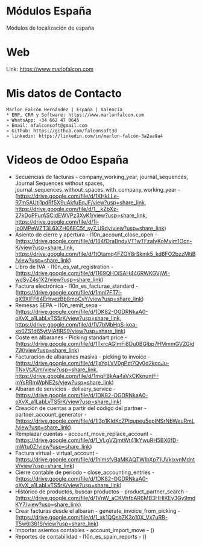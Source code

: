 # Módulos España
Módulos de localización de españa

# Web
Link: https://www.marlofalcon.com

# Mis datos de Contacto
```
Marlon Falcón Hernández | España | Valencia
* ERP, CRM y Software: https://www.marlonfalcon.com
» WhatsApp: +34 662 47 0645
» Email: mfalconsoft@gmail.com
» Github: https://github.com/falconsoft3d
» linkedin: https://linkedin.com/in/marlon-falcón-3a2aa9a4
```

# Videos de Odoo España
* Secuencias de facturas -  company_working_year, journal_sequences, Journal Sequences without spaces, journal_sequences_without_spaces_with_company_working_year - (https://drive.google.com/file/d/1XHkLLe-R7m5AUtj1pdRf5X9uAkfuEqJF/view?usp=share_link, https://drive.google.com/file/d/1__kZbXz-27kDoPFurASCidEWVPz3XyK1/view?usp=share_link,  https://drive.google.com/file/d/1i-jo0MPeWZT3L6XZH06EC5f_sy7_U9dy/view?usp=share_link)
* Asiento de cierre y apertura - l10n_account_close_open - (https://drive.google.com/file/d/184fDraBndyVT1wTFzaIyKoMyjm1Ocn-K/view?usp=share_link,  https://drive.google.com/file/d/1tOtamq4FZOY8rSkmk5_kd6FO2bzzMtiB/view?usp=share_link)
* Libro de IVA - l10n_es_vat_registration - (https://drive.google.com/file/d/1169QHOiSAH446RWKGVjWI-wdSvZ4s1X2/view?usp=share_link)
* Factura electrónica - l10n_es_facturae_standard - (https://drive.google.com/file/d/1mnl7FT7i-qX9XlFF64ErhvezBb8moCyY/view?usp=share_link)
* Remesas SEPA - l10n_remit_sepa - (https://drive.google.com/file/d/1DK82-OGDRNkaA0-oXvX_a1LabLvTS5rK/view?usp=share_link, https://drive.google.com/file/d/1V7bMbHpS-koa-xo0ZS1d65ytVIAfIRS9/view?usp=share_link)
* Coste en albaranes - Picking standart price - (https://drive.google.com/file/d/1TxrcAGlmFj8Du0BGlbp7HMmmGVZGid7W/view?usp=share_link)
* Facturacion de albaranes masiva - picking to invoice - (https://drive.google.com/file/d/1jaYqLVV0gPzt7Qy0d2kcoJu-TNxVtJQm/view?usp=share_link,  https://drive.google.com/file/d/1mqFBkAa4aVxCKknuntF-mYsRRmWpNE2s/view?usp=share_link)
* Albaran de servicios - delivery_service - (https://drive.google.com/file/d/1DK82-OGDRNkaA0-oXvX_a1LabLvTS5rK/view?usp=share_link)
* Creación de cuentas a partir del código del partner - partner_account_generator - (https://drive.google.com/file/d/1i3p1KIdKcZPlqupeu5epINSrNbWeuRmL/view?usp=share_link)
* Remplazar cuentas - account_move_replace_account - (https://drive.google.com/file/d/1_VLgVZjmtWt41kYwuRH5BX6fD-mWtu0Z/view?usp=share_link)
* Factura virtual - virtual_account - (https://drive.google.com/file/d/1hlmsfvBaMKAQTWIbXp71UVklxvnMdntV/view?usp=share_link)
* Cierre contable de periodo - close_accounting_entries - (https://drive.google.com/file/d/1DK82-OGDRNkaA0-oXvX_a1LabLvTS5rK/view?usp=share_link)
* Histórico de productos, buscar productos - product_partner_search - (https://drive.google.com/file/d/1VnW_aCKVhfbAR6MB3HHlKEy3Gy9mdKY7/view?usp=share_link)
* Crear facturas desde el albaran - generate_invoice_from_picking - (https://drive.google.com/file/d/1_xk1QQsbZK3o10X_Vx7uRB-T5w6l361S/view?usp=share_link)
* Importar asientos contables - account_import_move - ()
* Reportes de contabilidad - l10n_es_spain_reports - ()

